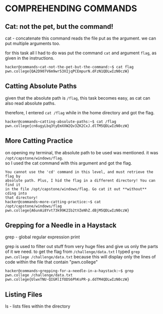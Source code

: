 # COMPREHENDING COMMANDS

## Cat: not the pet, but the command!

cat - concatenate
this command reads the file put as the argument. we can put multiple arguments too.


for this task all I had to do was put the command `cat` and argument `flag`, as given in the instructions. 


```````
hacker@commands~cat-not-the-pet-but-the-command:~$ cat flag
pwn.college{QA2D907V6m9wr53XIjqPCEmpurN.dFzN1QDLwIzN0czW}
```````

## Catting Absolute Paths

given that the absolute path is `/flag`, this task becomes easy, as cat can also read absolute paths.

therefore, I entered `cat /flag` while in the home directory and got the flag.

`````
hacker@commands~catting-absolute-paths:~$ cat /flag
pwn.college{cn6ugyLbq3tyEmXXW2Qv3ZK2CxJ.dlTM5QDLwIzN0czW}

````````````



## More Catting Practice

on opening my terminal, the absolute path to be used was mentioned. it was `/opt/capstone/windows/flag`.        
so I used the cat command with this argument and got the flag.

```````
You cannot use the 'cd' command in this level, and must retrieve the flag by
absolute path. Plus, I hid the flag in a different directory! You can find it
in the file /opt/capstone/windows/flag. Go cat it out **without** cding into
that directory!
hacker@commands~more-catting-practice:~$ cat /opt/capstone/windows/flag
pwn.college{A6unAi8Yvt73k99K2Ib2tVZeNhZ.dBjM5QDLwIzN0czW}
`````````

## Grepping for a Needle in a Haystack

grep - global regular expression print

grep is used to filter out stuff from very huge files and give us only the parts of it we need. 
to get the flag from `/challenge/data.txt` I typed `grep pwn.college /challenge/data.txt` because this will display only the lines of code within the file that contain "pwn.college"
      
``````
hacker@commands~grepping-for-a-needle-in-a-haystack:~$ grep pwn.college /challenge/data.txt
pwn.college{UlwxTNU-QIGRlIfODS6PhKsPR-p.ddTM4QDLwIzN0czW}
``````

## Listing Files

ls - lists files within the directory







